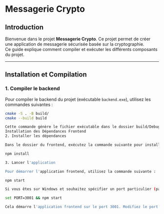# Messagerie Crypto

## Introduction
Bienvenue dans le projet **Messagerie Crypto**. Ce projet permet de créer une application de messagerie sécurisée basée sur la cryptographie.  
Ce guide explique comment compiler et exécuter les différents composants du projet.

---

## Installation et Compilation

### 1. Compiler le backend
Pour compiler le backend du projet (exécutable `backend.exe`), utilisez les commandes suivantes :

```sh
cmake -S . -B build/
cmake --build build

Cette commande génère le fichier exécutable dans le dossier build/Debug.
Installation des Dépendances Frontend
2. Installer les dépendances

Dans le dossier du frontend, exécutez la commande suivante pour installer toutes les dépendances :

npm install

3. Lancer l'application

Pour démarrer l'application frontend, utilisez la commande suivante :

npm start

Si vous êtes sur Windows et souhaitez spécifier un port particulier (par exemple, le port 3001), utilisez :

set PORT=3001 && npm start

Cela démarre l'application frontend sur le port 3001. Modifiez le port selon vos préférences.
